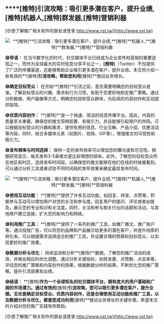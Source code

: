 ## ****[推特]**引流攻略：吸引更多潜在客户，提升业绩,**[推特]**机器人,**[推特]**群发器,**[推特]**营销利器**

[😍想了解推广相关软件的朋友请登录 http://www.vst.tw](http://www.vst.tw)

 <center><img src="https://vst.tw/MP4/tuiguang/png/4.png" alt="**[推特]**引流攻略：吸引更多潜在客户，提升业绩,**[推特]**机器人,**[推特]**群发器,**[推特]**营销利器"></center>

**😄导语：**
在当今数字化的时代，社交媒体平台已经成为企业宣传和营销的重要途径之一。而作为全球最大的实时信息分享平台之一，**[推特]**（Twitter）不仅提供了广泛的传播渠道，还能够帮助企业吸引更多潜在客户，提升业绩。本文将介绍一些有效的**[推特]**引流攻略，帮助您利用**[推特]**推动业务增长。

**😄确定目标受众：**
在开始**[推特]**引流之前，首先需要明确您的目标受众是谁。了解目标受众的兴趣、需求和行为习惯，有助于您更好地制定推广策略。通过分析数据、用户画像等方式，明确您的目标受众群体，为后续的内容创作和互动提供指导。

**😄优质内容创作：**
**[推特]**是一个快速、简洁的信息传播平台，因此，内容的质量至关重要。确保您的推文简明扼要、有吸引力，并且能够引起用户的共鸣。可以根据目标受众的兴趣和需求，提供有用的信息、行业见解、产品介绍、优惠活动等内容。同时，结合多媒体元素（如图片、视频、GIF等），增强推文的可视性和吸引力。

**😄发布频率与时间选择：**
保持一定的发布频率可以增加您的曝光度和可见性。根据研究显示，每天发布3-5条推文是比较理想的频率。此外，了解您的目标受众所在地区和时区，选择发布时间段，以确保您的推文能够在他们在线的时候被看到。可以通过分析工具或者试验不同时间段的发布效果来确定最佳发布时间。

 <center><img src="https://vst.tw/MP4/tuiguang/png/3.png" alt="**[推特]**引流攻略：吸引更多潜在客户，提升业绩,**[推特]**机器人,**[推特]**群发器,**[推特]**营销利器"></center>

**😄使用互动功能：**
**[推特]**提供了许多互动功能，如回复、转发、点赞等。积极参与互动可以增加用户对您的关注和参与度。回复用户的提问、评论或者@提及，展示您的专业知识和关注度。同时，关注和参与相关行业的话题和活动，与其他用户建立连接，扩大您的影响力和网络。

**😄利用推广工具：**
**[推特]**提供了一系列的推广工具，如推广推文、推广账户等。通过投放广告，可以将您的品牌和产品展示给更多的潜在客户，并提升线索的转化率。可以根据需求选择适合的推广工具，并设置合理的预算和目标受众，以实现更好的推广效果。

**😄数据分析与优化：**
持续监测和分析**[推特]**数据，了解您的推广活动的成效，并做出相应的优化调整。通过分析关键指标，如转发量、点赞数、点击率等，评估您的推广策略和内容创作的效果。根据数据分析的结果，不断优化您的推广策略，提升引流效果和业绩。

**😄结语：**
**[推特]**作为一个全球知名的社交媒体平台，拥有庞大的用户基础和广阔的市场潜力。通过有效的**[推特]**引流攻略，您可以吸引更多潜在客户，提升业绩。无论是确定目标受众、优质内容创作，还是合理使用互动功能和推广工具，以及数据分析与优化，都是您成功利用**[推特]**推动业务增长的关键步骤。希望本文的介绍对您的推广实践有所帮助。

[😍想了解推广相关软件的朋友请登录 http://www.vst.tw](http://www.vst.tw)



